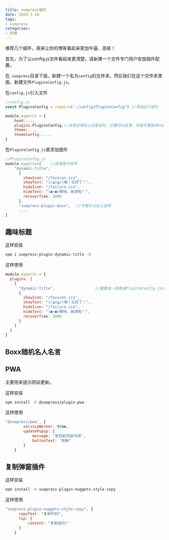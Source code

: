 ```yaml
---
title: vuepress插件
date: 2024-3-10
tags: 
- vuepress
categories:
- 前端
---
```


推荐几个插件，用来让你的博客看起来更加牛逼、高级！

首先，为了让config.js文件看起来更清楚，请新建一个文件专门用户安放插件配置。

在`.vuepress`目录下面，新建一个名为`config`的文件夹，然后我们在这个文件夹里面，新建文件`PluginsConfig.js`。

在`config.js`引入文件
```js
//config.js
const PluginsConfig = require("./config/PluginsConfig") //添加此行语句

module.exports = {
    head:...,
    plugins:PluginsConfig,//注意还得加上这里这句，位置可以任意，但是不要放进themeConfig里面
    theme:...,
    themeConfig:...,
}
```

在`PluginsConfig.js`里添加插件
```js
//PluginsConfig.js
module.exports=[    //这里是中括号
    "dynamic-title",
      {
        showIcon: "/favicon.ico",
        showText: "(/≧▽≦/)咦！又好了！",
        hideIcon: "/failure.ico",
        hideText: "(●—●)喔哟，崩溃啦！",
        recoverTime: 2000
      },
      "vuepress-plugin-boxx"，  //不要忘记加上逗号
      ....
]
```

## 趣味标题

这样安装
```sh
npm i vuepress-plugin-dynamic-title -D
```

这样使用
```js
module.exports = {
  plugins: [
    [
      "dynamic-title",                  //截取这一段放进PluginsConfig.js即可
      {
        showIcon: "/favicon.ico",
        showText: "(/≧▽≦/)咦！又好了！",
        hideIcon: "/failure.ico",
        hideText: "(●—●)喔哟，崩溃啦！",
        recoverTime: 2000
      }
    ]
  ]
}
```

## Boxx随机名人名言

## PWA

主要用来提示网站更新。

这样安装
```sh
npm install -D @vuepress/plugin-pwa
```

这样使用
```js
'@vuepress/pwa', {
        serviceWorker: true,
        updatePopup: {
            message: "发现新内容可用",
            buttonText: "刷新"
        }
    }
```

## 复制弹窗插件

这样安装
```sh
npm install -D vuepress-plugin-nuggets-style-copy
```

这样使用
```js
"vuepress-plugin-nuggets-style-copy", {
      copyText: "复制代码",
      tip: {
          content: "复制成功!"
      }
    }
```